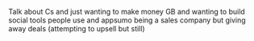Talk about Cs and just wanting to make money GB and wanting to build social tools people use and appsumo being a sales company but giving away deals (attempting to upsell but still)

